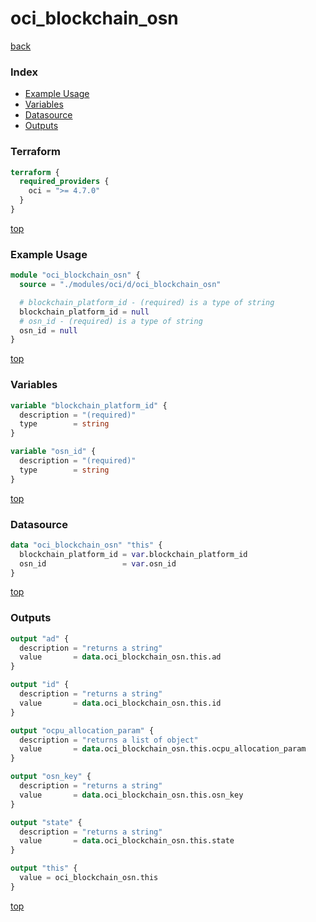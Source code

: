 # oci_blockchain_osn

[back](../oci.md)

### Index

- [Example Usage](#example-usage)
- [Variables](#variables)
- [Datasource](#datasource)
- [Outputs](#outputs)

### Terraform

```terraform
terraform {
  required_providers {
    oci = ">= 4.7.0"
  }
}
```

[top](#index)

### Example Usage

```terraform
module "oci_blockchain_osn" {
  source = "./modules/oci/d/oci_blockchain_osn"

  # blockchain_platform_id - (required) is a type of string
  blockchain_platform_id = null
  # osn_id - (required) is a type of string
  osn_id = null
}
```

[top](#index)

### Variables

```terraform
variable "blockchain_platform_id" {
  description = "(required)"
  type        = string
}

variable "osn_id" {
  description = "(required)"
  type        = string
}
```

[top](#index)

### Datasource

```terraform
data "oci_blockchain_osn" "this" {
  blockchain_platform_id = var.blockchain_platform_id
  osn_id                 = var.osn_id
}
```

[top](#index)

### Outputs

```terraform
output "ad" {
  description = "returns a string"
  value       = data.oci_blockchain_osn.this.ad
}

output "id" {
  description = "returns a string"
  value       = data.oci_blockchain_osn.this.id
}

output "ocpu_allocation_param" {
  description = "returns a list of object"
  value       = data.oci_blockchain_osn.this.ocpu_allocation_param
}

output "osn_key" {
  description = "returns a string"
  value       = data.oci_blockchain_osn.this.osn_key
}

output "state" {
  description = "returns a string"
  value       = data.oci_blockchain_osn.this.state
}

output "this" {
  value = oci_blockchain_osn.this
}
```

[top](#index)